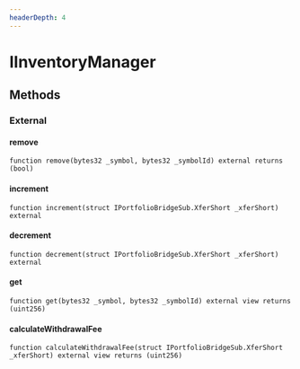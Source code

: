 ```yaml
---
headerDepth: 4
---
```


# IInventoryManager

## Methods

### External

#### remove

```solidity:no-line-numbers
function remove(bytes32 _symbol, bytes32 _symbolId) external returns (bool)
```

#### increment

```solidity:no-line-numbers
function increment(struct IPortfolioBridgeSub.XferShort _xferShort) external
```

#### decrement

```solidity:no-line-numbers
function decrement(struct IPortfolioBridgeSub.XferShort _xferShort) external
```

#### get

```solidity:no-line-numbers
function get(bytes32 _symbol, bytes32 _symbolId) external view returns (uint256)
```

#### calculateWithdrawalFee

```solidity:no-line-numbers
function calculateWithdrawalFee(struct IPortfolioBridgeSub.XferShort _xferShort) external view returns (uint256)
```

